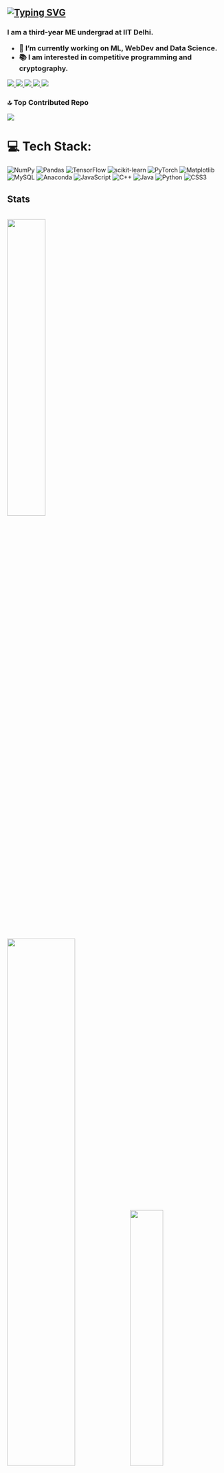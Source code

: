 [![Typing SVG](https://readme-typing-svg.herokuapp.com?font=Fira+Code&weight=500&duration=5010&pause=1000&color=06FF2C&random=false&width=435&lines=Well%2C+hello+there!+I+am+Parth+)](https://git.io/typing-svg)
---

<h3>I am a third-year ME undergrad at IIT Delhi.

- 🔭 I’m currently working on ML, WebDev and Data Science. 
- 📚  I am interested in competitive programming and cryptography. 

<a href="https://leetcode.com/u/parz_414/">
  <img src="https://img.shields.io/badge/Leetcode-orange?style=for-the-badge&logo=leetcode&logoColor=black"/>
</a>
<a href="https://www.linkedin.com/in/parth-singh-56609b251/">
  <img src="https://img.shields.io/badge/LinkedIn-0077B5?style=for-the-badge&logo=linkedin&logoColor=white"/> 
 </a> 
<a href="mailto:singh.parthiitd@gmail.com">
  <img src="https://img.shields.io/badge/Gmail-D14836?style=for-the-badge&logo=gmail&logoColor=white"/>
</a>
<a href="https://x.com/parz_414">
  <img src="https://img.shields.io/badge/Twitter-1DA1F2?style=for-the-badge&logo=twitter&logoColor=white"/>
</a>

<a href="https://www.instagram.com/parz_414/">
  <img src="https://img.shields.io/badge/Instagram-E4405F?style=for-the-badge&logo=instagram&logoColor=white"/>
</a>

### 🔝 Top Contributed Repo
![](https://github-contributor-stats.vercel.app/api?username=paz414&limit=5&theme=dark&combine_all_yearly_contributions=true)

# 💻 Tech Stack:
![NumPy](https://img.shields.io/badge/numpy-%23013243.svg?style=for-the-badge&logo=numpy&logoColor=white) ![Pandas](https://img.shields.io/badge/pandas-%23150458.svg?style=for-the-badge&logo=pandas&logoColor=white) ![TensorFlow](https://img.shields.io/badge/TensorFlow-%23FF6F00.svg?style=for-the-badge&logo=TensorFlow&logoColor=white) ![scikit-learn](https://img.shields.io/badge/scikit--learn-%23F7931E.svg?style=for-the-badge&logo=scikit-learn&logoColor=white) ![PyTorch](https://img.shields.io/badge/PyTorch-%23EE4C2C.svg?style=for-the-badge&logo=PyTorch&logoColor=white) ![Matplotlib](https://img.shields.io/badge/Matplotlib-%23ffffff.svg?style=for-the-badge&logo=Matplotlib&logoColor=black) ![MySQL](https://img.shields.io/badge/mysql-4479A1.svg?style=for-the-badge&logo=mysql&logoColor=white) ![Anaconda](https://img.shields.io/badge/Anaconda-%2344A833.svg?style=for-the-badge&logo=anaconda&logoColor=white) ![JavaScript](https://img.shields.io/badge/javascript-%23323330.svg?style=for-the-badge&logo=javascript&logoColor=%23F7DF1E) ![C++](https://img.shields.io/badge/c++-%2300599C.svg?style=for-the-badge&logo=c%2B%2B&logoColor=white) ![Java](https://img.shields.io/badge/java-%23ED8B00.svg?style=for-the-badge&logo=openjdk&logoColor=white) ![Python](https://img.shields.io/badge/python-3670A0?style=for-the-badge&logo=python&logoColor=ffdd54) ![CSS3](https://img.shields.io/badge/css3-%231572B6.svg?style=for-the-badge&logo=css3&logoColor=white)


## Stats
<br>

<a href="https://www.codewars.com/users/paz414" title="Redirects to CodeWars page">
<img width="42%" src="https://www.codewars.com/users/paz414/badges/large" /></a> <br><br>
<p >

<a href="https://github.com/paz414/chess_java" title="Redirect's to High On DSA Repository">
<img width="56%" src="https://github-readme-stats.vercel.app/api/pin/?username=paz414&repo=chess_java&theme=dark&text_color=d3d3d3&icon_color=00E6FE&title_color=00E6FE" /></a>

<a href ="https://github.com/paz414" title="Redirect's to Parth's Github">
<img width="39%" src="https://github-readme-stats.vercel.app/api/top-langs/?username=paz414&layout=compact&theme=dark&langs_count=6&count_private=false&text_color=d3d3d3&title_color=00E6FE"/></a>

<a href="https://github.com/paz414">
<img width= "49%" title="Redirect's to Parth's Github" src="https://github-readme-stats.vercel.app/api?username=paz414&theme=dark&hide_border=false&include_all_commits=false&count_private=false" /> </a>

<a href="https://leetcode.com/u/parz_414/">
<img width= "49%" title="Redirect's to Parth's LeetCode" src="https://leetcard.jacoblin.cool/parz_414?theme=dark&font=Nova%20Mono" /></a>

<a href="https://github.com/paz414" title="Redirects to github page">
<img width="42%" src="https://github-readme-streak-stats.herokuapp.com/?user=paz414&theme=dark&hide_border=false" /></a>
<br>

</p>

